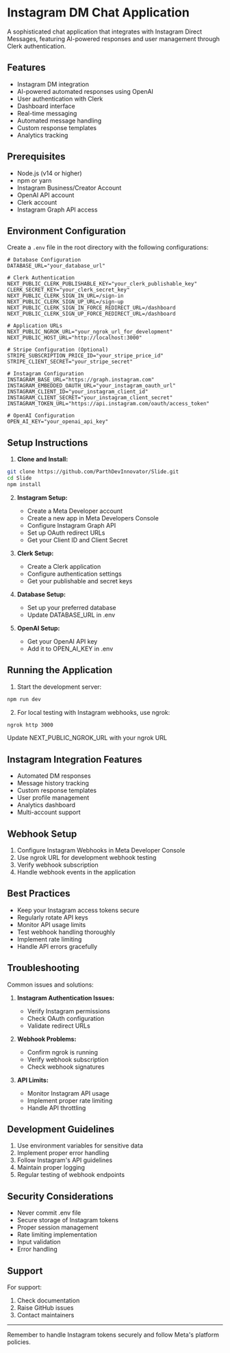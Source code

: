 # Instagram DM Chat Application

A sophisticated chat application that integrates with Instagram Direct Messages, featuring AI-powered responses and user management through Clerk authentication.

## Features

- Instagram DM integration
- AI-powered automated responses using OpenAI
- User authentication with Clerk
- Dashboard interface
- Real-time messaging
- Automated message handling
- Custom response templates
- Analytics tracking

## Prerequisites

- Node.js (v14 or higher)
- npm or yarn
- Instagram Business/Creator Account
- OpenAI API account
- Clerk account
- Instagram Graph API access

## Environment Configuration

Create a `.env` file in the root directory with the following configurations:

```env
# Database Configuration
DATABASE_URL="your_database_url"

# Clerk Authentication
NEXT_PUBLIC_CLERK_PUBLISHABLE_KEY="your_clerk_publishable_key"
CLERK_SECRET_KEY="your_clerk_secret_key"
NEXT_PUBLIC_CLERK_SIGN_IN_URL=/sign-in
NEXT_PUBLIC_CLERK_SIGN_UP_URL=/sign-up
NEXT_PUBLIC_CLERK_SIGN_IN_FORCE_REDIRECT_URL=/dashboard
NEXT_PUBLIC_CLERK_SIGN_UP_FORCE_REDIRECT_URL=/dashboard

# Application URLs
NEXT_PUBLIC_NGROK_URL="your_ngrok_url_for_development"
NEXT_PUBLIC_HOST_URL="http://localhost:3000"

# Stripe Configuration (Optional)
STRIPE_SUBSCRIPTION_PRICE_ID="your_stripe_price_id"
STRIPE_CLIENT_SECRET="your_stripe_secret"

# Instagram Configuration
INSTAGRAM_BASE_URL="https://graph.instagram.com"
INSTAGRAM_EMBEDDED_OAUTH_URL="your_instagram_oauth_url"
INSTAGRAM_CLIENT_ID="your_instagram_client_id"
INSTAGRAM_CLIENT_SECRET="your_instagram_client_secret"
INSTAGRAM_TOKEN_URL="https://api.instagram.com/oauth/access_token"

# OpenAI Configuration
OPEN_AI_KEY="your_openai_api_key"
```

## Setup Instructions

1. **Clone and Install:**
```bash
git clone https://github.com/ParthDevInnovator/Slide.git
cd Slide
npm install
```

2. **Instagram Setup:**
   - Create a Meta Developer account
   - Create a new app in Meta Developers Console
   - Configure Instagram Graph API
   - Set up OAuth redirect URLs
   - Get your Client ID and Client Secret

3. **Clerk Setup:**
   - Create a Clerk application
   - Configure authentication settings
   - Get your publishable and secret keys

4. **Database Setup:**
   - Set up your preferred database
   - Update DATABASE_URL in .env

5. **OpenAI Setup:**
   - Get your OpenAI API key
   - Add it to OPEN_AI_KEY in .env

## Running the Application

1. Start the development server:
```bash
npm run dev
```

2. For local testing with Instagram webhooks, use ngrok:
```bash
ngrok http 3000
```
Update NEXT_PUBLIC_NGROK_URL with your ngrok URL

## Instagram Integration Features

- Automated DM responses
- Message history tracking
- Custom response templates
- User profile management
- Analytics dashboard
- Multi-account support

## Webhook Setup

1. Configure Instagram Webhooks in Meta Developer Console
2. Use ngrok URL for development webhook testing
3. Verify webhook subscription
4. Handle webhook events in the application

## Best Practices

- Keep your Instagram access tokens secure
- Regularly rotate API keys
- Monitor API usage limits
- Test webhook handling thoroughly
- Implement rate limiting
- Handle API errors gracefully

## Troubleshooting

Common issues and solutions:

1. **Instagram Authentication Issues:**
   - Verify Instagram permissions
   - Check OAuth configuration
   - Validate redirect URLs

2. **Webhook Problems:**
   - Confirm ngrok is running
   - Verify webhook subscription
   - Check webhook signatures

3. **API Limits:**
   - Monitor Instagram API usage
   - Implement proper rate limiting
   - Handle API throttling

## Development Guidelines

1. Use environment variables for sensitive data
2. Implement proper error handling
3. Follow Instagram's API guidelines
4. Maintain proper logging
5. Regular testing of webhook endpoints

## Security Considerations

- Never commit .env file
- Secure storage of Instagram tokens
- Proper session management
- Rate limiting implementation
- Input validation
- Error handling

## Support

For support:
1. Check documentation
2. Raise GitHub issues
3. Contact maintainers

---

Remember to handle Instagram tokens securely and follow Meta's platform policies.
